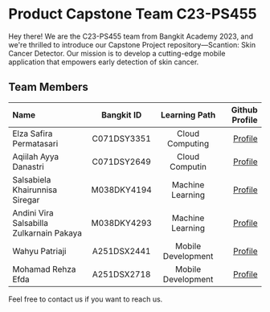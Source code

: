 # Product Capstone Team C23-PS455

Hey there! We are the C23-PS455 team from Bangkit Academy 2023, and we're thrilled to introduce our Capstone Project repository—Scantion: Skin Cancer Detector. Our mission is to develop a cutting-edge mobile application that empowers early detection of skin cancer.

## Team Members

Name | Bangkit ID | Learning Path | Github Profile
:---|:---:|:---:|---:
Elza Safira Permatasari | C071DSY3351 | Cloud Computing | [Profile](https://github.com/)
Aqiilah Ayya Danastri | C071DSY2649 | Cloud Computin | [Profile](https://github.com/)
Salsabiela Khairunnisa Siregar | M038DKY4194 | Machine Learning | [Profile](https://github.com/salsabielaa)
Andini Vira Salsabilla Zulkarnain Pakaya | M038DKY4293 | Machine Learning | [Profile](https://github.com/)
Wahyu Patriaji | A251DSX2441 | Mobile Development | [Profile](https://github.com/whyaji)
Mohamad Rehza Efda | A251DSX2718 | Mobile Development | [Profile](https://github.com/refda03)

Feel free to contact us if you want to reach us.
